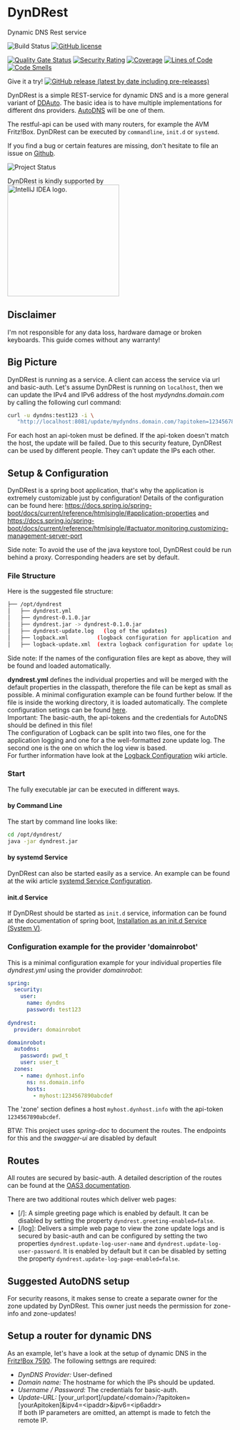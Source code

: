 # DynDRest

Dynamic DNS Rest service

![Build Status](https://github.com/th-schwarz/DynDRest/actions/workflows/maven.yml/badge.svg)
[![GitHub license](https://img.shields.io/github/license/th-schwarz/DynDRest)](https://github.com/th-schwarz/DynDRest/blob/develop/LICENSE)

[![Quality Gate Status](https://sonarcloud.io/api/project_badges/measure?project=th-schwarz_DynDRest&metric=alert_status)](https://sonarcloud.io/dashboard?id=th-schwarz_DynDRest)
[![Security Rating](https://sonarcloud.io/api/project_badges/measure?project=th-schwarz_DynDRest&metric=security_rating)](https://sonarcloud.io/dashboard?id=th-schwarz_DynDRest)
[![Coverage](https://sonarcloud.io/api/project_badges/measure?project=th-schwarz_DynDRest&metric=coverage)](https://sonarcloud.io/summary/new_code?id=th-schwarz_DynDRest)
[![Lines of Code](https://sonarcloud.io/api/project_badges/measure?project=th-schwarz_DynDRest&metric=ncloc)](https://sonarcloud.io/dashboard?id=th-schwarz_DynDRest)
[![Code Smells](https://sonarcloud.io/api/project_badges/measure?project=th-schwarz_DynDRest&metric=code_smells)](https://sonarcloud.io/summary/new_code?id=th-schwarz_DynDRest)


Give it a try!   [![GitHub release (latest by date including pre-releases)](https://img.shields.io/github/v/release/th-schwarz/DynDRest?include_prereleases)](https://github.com/th-schwarz/DynDRest/releases)


DynDRest is a simple REST-service for dynamic DNS and is a more general variant of [DDAuto](https://github.com/th-schwarz/DDAuto). The basic idea is to have multiple implementations for different dns providers. [AutoDNS](https://www.internetx.com/en/domains/autodns) will be one of them.

The restful-api can be used with many routers, for example the AVM Fritz!Box.
DynDRest can be executed by `commandline`, `init.d` or `systemd`.

If you find a bug or certain features are missing, don't hesitate to file an issue on [Github](https://github.com/th-schwarz/DynDRest/issues).

![Project Status](https://img.shields.io/badge/project%20status-BETA-orange)

DynDRest is kindly supported by <br> <a href="https://jb.gg/OpenSourceSupport"><img src="https://resources.jetbrains.com/storage/products/company/brand/logos/IntelliJ_IDEA.png" width="250px" alt="IntelliJ IDEA logo."></a>


## Disclaimer

I'm not responsible for any data loss, hardware damage or broken keyboards. This guide comes without any warranty!


## Big Picture

DynDRest is running as a service. A client can access the service via url and basic-auth. Let's assume DynDRest is running on `localhost`, then we can update the IPv4 and IPv6 address of the host _mydyndns.domain.com_ by calling the following curl command:
```bash
curl -u dyndns:test123 -i \ 
   "http://localhost:8081/update/mydyndns.domain.com/?apitoken=1234567890abcdf&ipv4=127.1.2.4&ipv6=2a03:4000:41:32::2"
```
For each host an api-token must be defined. If the api-token doesn't match the host, the update will be failed. Due to this security feature, DynDRest can be used by different people. They can't update the IPs each other.


## Setup & Configuration

DynDRest is a spring boot application, that's why the application is extremely customizable just by configuration! Details of the configuration can be found here: https://docs.spring.io/spring-boot/docs/current/reference/htmlsingle/#application-properties and https://docs.spring.io/spring-boot/docs/current/reference/htmlsingle/#actuator.monitoring.customizing-management-server-port

Side note: To avoid the use of the java keystore tool, DynDRest could be run behind a proxy. Corresponding headers are set by default.

### File Structure

Here is the suggested file structure:

```bash
├── /opt/dyndrest
│   ├── dyndrest.yml
│   ├── dyndrest-0.1.0.jar
│   ├── dyndrest.jar -> dyndrest-0.1.0.jar
│   ├── dyndrest-update.log   (log of the updates)
│   ├── logback.xml         (logback configuration for application and update logoging, optional)
│   ├── logback-update.xml  (extra logback configuration for update logging, optional include) 
```
Side note: If the names of the configuration files are kept as above, they will be found and loaded automatically.

**dyndrest.yml** defines the individual properties and will be merged with the default properties in the classpath, therefore the file can be kept as small as possible. A minimal configuration example can be found further below. If the file is inside the working directory, it is loaded automatically. The complete configuration setings can be found [here](https://github.com/th-schwarz/DynDRest/wiki/DynDRest-Configuration). <br>
Important: The basic-auth, the api-tokens and the credentials for AutoDNS should be defined in this file!<br>
The configuration of Logback can be split into two files, one for the application logging and one for a the well-formatted zone update log. The second one is the one on which the log view is based. <br>
For further information have look at the [Logback Configuration](https://github.com/th-schwarz/DynDRest/wiki/Logback-Configuration) wiki article.

### Start

The fully executable jar can be executed in different ways.

#### by Command Line

The start by command line looks like:
```bash
cd /opt/dyndrest/
java -jar dyndrest.jar
```

#### by systemd Service

DynDRest can also be started easily as a service. An example can be found at the wiki article [systemd Service Configuration](https://github.com/th-schwarz/DynDRest/wiki/systemd-Service-Configuration).

#### init.d Service

If DynDRest should be started as `init.d` service, information can be found at the documentation of spring boot, [Installation as an init.d Service (System V)](https://docs.spring.io/spring-boot/docs/current/reference/htmlsingle/#deployment.installing.nix-services.init-d).

### Configuration example for the provider 'domainrobot'

This is a minimal configuration example for your individual properties file _dyndrest.yml_ using the provider _domainrobot_:
```yaml
spring:
  security:
    user:
      name: dyndns
      password: test123
      
dyndrest:
  provider: domainrobot

domainrobot:
  autodns:
    password: pwd_t
    user: user_t
  zones:
    - name: dynhost.info
      ns: ns.domain.info
      hosts:
        - myhost:1234567890abcdef
```
The 'zone' section defines a host ```myhost.dynhost.info``` with the api-token `1234567890abcdef`.

BTW: This project uses _spring-doc_ to document the routes. The endpoints for this and the _swagger-ui_ are disabled by default

## Routes

All routes are secured by basic-auth. A detailed description of the routes can be found at the [OAS3 documentation](https://htmlpreview.github.io/?https://github.com/th-schwarz/DynDRest/blob/develop/docs/index.html).

There are two additional routes which deliver web pages:
* [/]: A simple greeting page which is enabled by default. It can be disabled by setting the property ```dyndrest.greeting-enabled=false```.
* [/log]: Delivers a simple web page to view the zone update logs and is secured by basic-auth and can be configured by setting the two properties ```dyndrest.update-log-user-name``` and ```dyndrest.update-log-user-password```. It is enabled by default but it can be disabled by setting the property ```dyndrest.update-log-page-enabled=false```.


## Suggested AutoDNS setup

For security reasons, it makes sense to create a separate owner for the zone updated by DynDRest. This owner just needs the permission for zone-info and zone-updates!


## Setup a router for dynamic DNS

As an example, let's have a look at the setup of dynamic DNS in the [Fritz!Box 7590](https://service.avm.de/help/en/FRITZ-Box-7530/019p2/hilfe_dyndns).
The following settngs are required:
* *DynDNS Provider:* User-defined
* *Domain name:* The hostname for which the IPs should be updated.
* *Username / Password:* The credentials for basic-auth.
* *Update-URL:* [your_url:port]/update/\<domain\>/?apitoken=[yourApitoken]&ipv4=\<ipaddr\>&ipv6=\<ip6addr\> <br>
  If both IP parameters are omitted, an attempt is made to fetch the remote IP.
